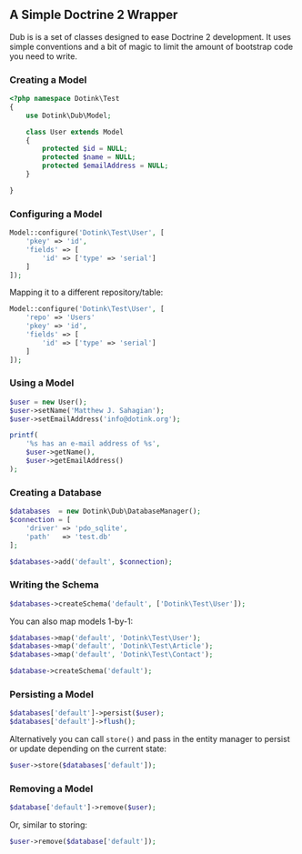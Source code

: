 ## A Simple Doctrine 2 Wrapper

Dub is is a set of classes designed to ease Doctrine 2 development.  It uses simple conventions and a bit of magic to limit the amount of bootstrap code you need to write.

### Creating a Model

```php
<?php namespace Dotink\Test
{
	use Dotink\Dub\Model;

	class User extends Model
	{
		protected $id = NULL;
		protected $name = NULL;
		protected $emailAddress = NULL;
	}

}
```

### Configuring a Model

```php
Model::configure('Dotink\Test\User', [
	'pkey' => 'id',
	'fields' => [
		'id' => ['type' => 'serial']
	]
]);
```

Mapping it to a different repository/table:

```php
Model::configure('Dotink\Test\User', [
	'repo' => 'Users'
	'pkey' => 'id',
	'fields' => [
		'id' => ['type' => 'serial']
	]
]);
```

### Using a Model

```php
$user = new User();
$user->setName('Matthew J. Sahagian');
$user->setEmailAddress('info@dotink.org');

printf(
	'%s has an e-mail address of %s',
	$user->getName(),
	$user->getEmailAddress()
);
```

### Creating a Database

```php
$databases  = new Dotink\Dub\DatabaseManager();
$connection = [
	'driver' => 'pdo_sqlite',
	'path'   => 'test.db'
];

$databases->add('default', $connection);
```

### Writing the Schema

```php
$databases->createSchema('default', ['Dotink\Test\User']);
```

You can also map models 1-by-1:

```php
$databases->map('default', 'Dotink\Test\User');
$databases->map('default', 'Dotink\Test\Article');
$databases->map('default', 'Dotink\Test\Contact');

$database->createSchema('default');
```

### Persisting a Model

```php
$databases['default']->persist($user);
$databases['default']->flush();
```

Alternatively you can call `store()` and pass in the entity manager to persist or update depending on the current state:

```php
$user->store($databases['default']);
```

### Removing a Model

```php
$database['default']->remove($user);
```

Or, similar to storing:

```php
$user->remove($database['default']);
```